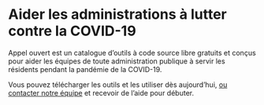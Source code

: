 # Aider les administrations à lutter contre la COVID-19

Appel ouvert est un catalogue d’outils à code source libre gratuits et conçus pour aider les équipes de toute administration publique à servir les résidents pendant la pandémie de la COVID-19.

Vous pouvez télécharger les outils et les utiliser dès aujourd’hui, [ou contacter notre équipe](https://forms.gle/APQHqw9cU8ZbXWa68) et recevoir de l’aide pour débuter.